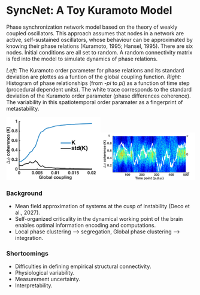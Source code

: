 # SyncNet: A Toy Kuramoto Model


Phase synchronization network model based on the theory of weakly coupled oscillators. This approach assumes that nodes in a network are active, self-sustained oscillators, whose behaviour can be approximated by knowing their phase relations (Kuramoto, 1995; Hansel, 1995). There are six nodes. Initial conditions are all set to random. A random connectivity matrix is fed into the model to simulate dynamics of phase relations. 


*Left:* The Kuramoto order parameter for phase relations and its standard deviation are plottes as a funtion of the global coupling function. *Right:* Histogram of phase relationships (from *-pi* to *pi*) as a function of time step (procedural dependent units). The white trace corresponds to the standard deviation of the Kuramoto order parameter (phase differences coherence). The variability in this spatiotemporal order paramater as a fingerprint of metastability.

<img src="https://github.com/nicogravel/SyncNet/blob/main/mwe/KuramotoSim.png" width=50%><img src="https://github.com/nicogravel/SyncNet/blob/main/mwe/KuramotoPhaseDiffDyn.png" width=50%>


### Background

* Mean field approximation of systems at the cusp of instability (Deco et al., 2027).
* Self-organized criticality in the dynamical working point of the brain enables optimal information encoding and computations.
* Local phase clustering --> segregation, Global phase clustering --> integration.



### Shortcomings

* Difficulties in defining empirical structural connectivity.
* Physiological variability.
* Measurement uncertainty.
* Interpretability. 

